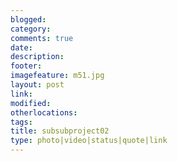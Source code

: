 ```yaml
---
blogged: 
category: 
comments: true
date: 
description: 
footer: 
imagefeature: m51.jpg
layout: post
link: 
modified: 
otherlocations: 
tags: 
title: subsubproject02
type: photo|video|status|quote|link
---
```

<!--summary-->